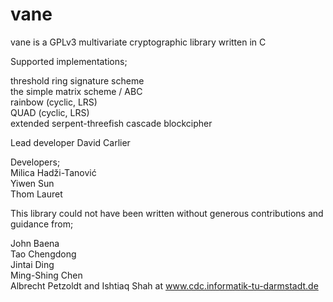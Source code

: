 vane
====

vane is a GPLv3 multivariate cryptographic library written in C

Supported implementations;

threshold ring signature scheme<br />
the simple matrix scheme / ABC<br />
rainbow (cyclic, LRS)<br />
QUAD (cyclic, LRS)<br />
extended serpent-threefish cascade blockcipher<br />

Lead developer David Carlier

Developers;<br />
Milica Hadži-Tanović<br />
Yiwen Sun<br />
Thom Lauret<br />

This library could not have been written without generous contributions and guidance from; 

John Baena<br /> 
Tao Chengdong<br />
Jintai Ding<br />
Ming-Shing Chen<br />
Albrecht Petzoldt and Ishtiaq Shah at www.cdc.informatik-tu-darmstadt.de
